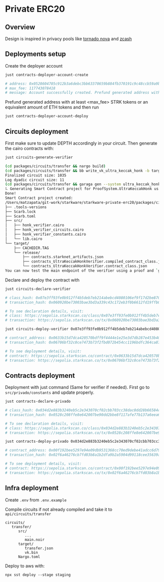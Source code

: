 # Private ERC20

## Overview

Design is inspired in privacy pools like [tornado nova](https://github.com/tornadocash/tornado-core/tree/master) and [zcash](https://github.com/zcash/orchard)

## Deployments setup

Create the deployer account

```bash
just contracts-deployer-account-create

# address: 0x0528604705c912b3a6debc3bb63370659b884fb370191c9c48ccb59a9b9f3e24
# max_fee: 117743078418
# message: Account successfully created. Prefund generated address with at least <max_fee> STRK tokens or an equivalent amount of ETH tokens. It is good to send more in the case of higher demand.
```

Prefund generated address with at least <max_fee> STRK tokens or an equivalent amount of ETH tokens and then run

```bash
just contracts-deployer-account-deploy
```

## Circuits deployment

First make sure to update DEPTH accordingly in your circuit. Then generate the cairo contracts with:

```bash
just circuits-generate-verifier

(cd packages/circuits/transfer && nargo build)
(cd packages/circuits/transfer && bb write_vk_ultra_keccak_honk -b target/transfer.json -o target/vk.bin)
Finalized circuit size: 1035
Log dyadic circuit size: 11
(cd packages/circuits/transfer && garaga gen --system ultra_keccak_honk --vk target/vk.bin --project-name contracts)
⠧ Generating Smart Contract project for ProofSystem.UltraKeccakHonk using vk.bin...
Done!
Smart Contract project created:
/Users/matzapata/git-work/starkware/starkware-private-erc20/packages/circuits/transfer/contracts/
├── .tools-versions
├── Scarb.lock
├── Scarb.toml
├── src/
│   ├── honk_verifier.cairo
│   ├── honk_verifier_circuits.cairo
│   ├── honk_verifier_constants.cairo
│   └── lib.cairo
└── target/
    ├── CACHEDIR.TAG
    └── release/
        ├── contracts.starknet_artifacts.json
        ├── contracts_UltraKeccakHonkVerifier.compiled_contract_class.json
        └── contracts_UltraKeccakHonkVerifier.contract_class.json
You can now test the main endpoint of the verifier using a proof and `garaga calldata` command.
```

Declare and deploy the contract with 

```bash
just circuits-declare-verifier

# class_hash: 0x07e3ff93fe0b912ff4b5deb7eb214abebcd4080106ef9f17d2be8700adffe96d
# transaction_hash: 0x060920be73003bae3bd3a339c43c172eb3f0b6612fd19ffb02c456d1fca751d7

# To see declaration details, visit:
# class: https://sepolia.starkscan.co/class/0x07e3ff93fe0b912ff4b5deb7eb214abebcd4080106ef9f17d2be8700adffe96d
# transaction: https://sepolia.starkscan.co/tx/0x060920be73003bae3bd3a339c43c172eb3f0b6612fd19ffb02c456d1fca751d7

just circuits-deploy-verifier 0x07e3ff93fe0b912ff4b5deb7eb214abebcd4080106ef9f17d2be8700adffe96d

# contract_address: 0x0633b15d7dca420570bdff9f4444e1e25e3d7db287e453b407ea9c5c9d9ea33c
# transaction_hash: 0x06706bf32c0ce7473b73f2fbd072b454cc1196bdfc364ca87d789fd2a1db9440

# To see deployment details, visit:
# contract: https://sepolia.starkscan.co/contract/0x0633b15d7dca420570bdff9f4444e1e25e3d7db287e453b407ea9c5c9d9ea33c
# transaction: https://sepolia.starkscan.co/tx/0x06706bf32c0ce7473b73f2fbd072b454cc1196bdfc364ca87d789fd2a1db9440
```

## Contracts deployment

Deployment with just command (Same for verifier if needed). First go to `src/privado/constants` and update properly.

```bash
just contracts-declare-privado

# class_hash: 0x034d2e883b3240eb5c2e343070cf02cbb703cc38dac0dd28b66584c9ea6ebd7c
# transaction_hash: 0x0528c208ffe8e642007be90dd2bbe8f117afe77b137a6eea6f3c3f0020071768

# To see declaration details, visit:
# class: https://sepolia.starkscan.co/class/0x034d2e883b3240eb5c2e343070cf02cbb703cc38dac0dd28b66584c9ea6ebd7c
# transaction: https://sepolia.starkscan.co/tx/0x0528c208ffe8e642007be90dd2bbe8f117afe77b137a6eea6f3c3f0020071768

just contracts-deploy-privado 0x034d2e883b3240eb5c2e343070cf02cbb703cc38dac0dd28b66584c9ea6ebd7c

# contract_address: 0x00f192bee5297e94e09db9531368cc70ed9debe41adcc6d796ecd9d93c7097e4
# transaction_hash: 0x02f6a46276cb7fd03b8a1b2dfa9b2a5904d99118cee35639af77d447c6f61347

# To see deployment details, visit:
# contract: https://sepolia.starkscan.co/contract/0x00f192bee5297e94e09db9531368cc70ed9debe41adcc6d796ecd9d93c7097e4
# transaction: https://sepolia.starkscan.co/tx/0x02f6a46276cb7fd03b8a1b2dfa9b2a5904d99118cee35639af77d447c6f61347
```


## Infra deployment

Create `.env` from `.env.example`

Compile circuits if not already compiled and take it to `api/circuits/transfer`

```
circuits/
   transfer/
      src/
         ...
         main.noir
      target/
         transfer.json
         vk.bin
      Nargo.toml
```

Deploy to aws with:

`npx sst deploy --stage staging`
